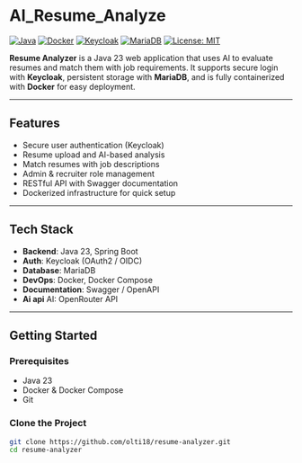 # AI_Resume_Analyze

[![Java](https://img.shields.io/badge/Java-23-blue)](https://www.oracle.com/java/)
[![Docker](https://img.shields.io/badge/Docker-Enabled-blue)](https://www.docker.com/)
[![Keycloak](https://img.shields.io/badge/Keycloak-Security-red)](https://www.keycloak.org/)
[![MariaDB](https://img.shields.io/badge/Database-MariaDB-lightgrey)](https://mariadb.org/)
[![License: MIT](https://img.shields.io/badge/License-MIT-yellow.svg)](https://opensource.org/licenses/MIT)

**Resume Analyzer** is a Java 23 web application that uses AI to evaluate resumes and match them with job requirements. It supports secure login with **Keycloak**, persistent storage with **MariaDB**, and is fully containerized with **Docker** for easy deployment.

---

## Features

- Secure user authentication (Keycloak)
- Resume upload and AI-based analysis
- Match resumes with job descriptions
- Admin & recruiter role management
- RESTful API with Swagger documentation
- Dockerized infrastructure for quick setup

---

## Tech Stack

- **Backend**: Java 23, Spring Boot
- **Auth**: Keycloak (OAuth2 / OIDC)
- **Database**: MariaDB
- **DevOps**: Docker, Docker Compose
- **Documentation**: Swagger / OpenAPI
- **Ai api** AI: OpenRouter API

---

## Getting Started

### Prerequisites

- Java 23
- Docker & Docker Compose
- Git

### Clone the Project

```bash
git clone https://github.com/olti18/resume-analyzer.git
cd resume-analyzer
